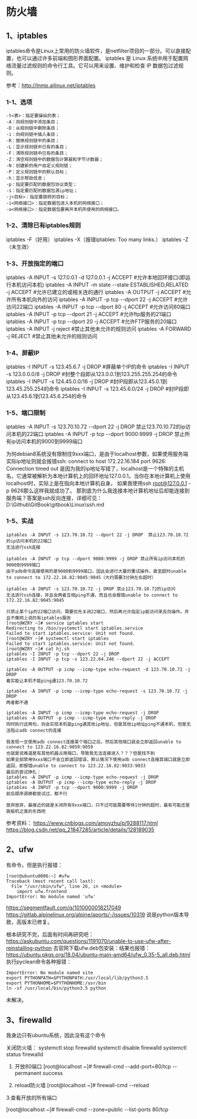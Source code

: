 # 防火墙

## 1、iptables
iptables命令是Linux上常用的防火墙软件，是netfilter项目的一部分。可以直接配置，也可以通过许多前端和图形界面配置。
iptables 是 Linux 系统中用于配置网络流量过滤规则的命令行工具。它可以用来设置、维护和检查 IP 数据包过滤规则。

参考：http://lnmp.ailinux.net/iptables

### 1-1、选项
```
-t<表>：指定要操纵的表；
-A：向规则链中添加条目；
-D：从规则链中删除条目；
-i：向规则链中插入条目；
-R：替换规则链中的条目；
-L：显示规则链中已有的条目；
-F：清除规则链中已有的条目；
-Z：清空规则链中的数据包计算器和字节计数器；
-N：创建新的用户自定义规则链；
-P：定义规则链中的默认目标；
-h：显示帮助信息；
-p：指定要匹配的数据包协议类型；
-s：指定要匹配的数据包源ip地址；
-j<目标>：指定要跳转的目标；
-i<网络接口>：指定数据包进入本机的网络接口；
-o<网络接口>：指定数据包要离开本机所使用的网络接口。
```

### 1-2、清除已有iptables规则
iptables -F（好用）
iptables -X（报错iptables: Too many links.）
iptables -Z（未生效）

### 1-3、开放指定的端口
iptables -A INPUT -s 127.0.0.1 -d 127.0.0.1 -j ACCEPT               #允许本地回环接口(即运行本机访问本机)
iptables -A INPUT -m state --state ESTABLISHED,RELATED -j ACCEPT    #允许已建立的或相关连的通行
iptables -A OUTPUT -j ACCEPT         #允许所有本机向外的访问
iptables -A INPUT -p tcp --dport 22 -j ACCEPT    #允许访问22端口
iptables -A INPUT -p tcp --dport 80 -j ACCEPT    #允许访问80端口
iptables -A INPUT -p tcp --dport 21 -j ACCEPT    #允许ftp服务的21端口
iptables -A INPUT -p tcp --dport 20 -j ACCEPT    #允许FTP服务的20端口
iptables -A INPUT -j reject       #禁止其他未允许的规则访问
iptables -A FORWARD -j REJECT     #禁止其他未允许的规则访问

### 1-4、屏蔽IP
iptables -I INPUT -s 123.45.6.7 -j DROP       #屏蔽单个IP的命令
iptables -I INPUT -s 123.0.0.0/8 -j DROP      #封整个段即从123.0.0.1到123.255.255.254的命令
iptables -I INPUT -s 124.45.0.0/16 -j DROP    #封IP段即从123.45.0.1到123.45.255.254的命令
iptables -I INPUT -s 123.45.6.0/24 -j DROP    #封IP段即从123.45.6.1到123.45.6.254的命令

### 1-5、端口限制
iptables -A INPUT -s 123.70.10.72 --dport 22 -j DROP    禁止123.70.10.72的ip访问本机的22端口
iptables -A INPUT -p tcp --dport 9000:9999 -j DROP      禁止所有ip访问本机的9000到9999端口

为何debian8系统没有限制住9xxx端口，是由于localhost参数，如果使用服务端实际ip地址则就会报错ssh: connect to host 172.22.16.184 port 9626: Connection timed out
是因为我的ip地址写错了，localhost是一个特殊的主机名，它通常被解析为本地计算机上的回环地址127.0.0.1。当你在本地计算机上使用localhost时，实际上是在指向本地计算机自身。
如果我使用ssh root@127.0.0.1 -p 9626那么这样我就成功了。
那到底为什么我连接本地计算机地址后却能连接到服务端？答案是ssh反向连接，详细可见：D:\Github\GitBook\gitbook\Linux\ssh.md

### 1-5、实战
```
iptables -A INPUT -s 123.70.10.72 --dport 22 -j DROP  禁止123.70.10.72的ip访问本机的22端口
无法进行ssh连接

iptables -A INPUT -p tcp --dport 9000:9999 -j DROP 禁止所有ip访问本机的9000到9999端口
由于adb命令连接使用的是9000到9999端口，因此会进行大量的重试操作，直至超时unable to connect to 172.22.16.82:9045:9045（大约需要3分钟左右超时）

iptables -A INPUT -s 123.70.10.72 -j DROP 禁止123.70.10.72的ip访问
无法进行ssh连接，并且会两者互相ping不通，而且也会报错unable to connect to 172.22.16.82:9045:9045

只禁止某个ip的22端口访问，需要优先关闭22端口，然后再允许指定ip能访问来反向操作。并且不像网上说的有iptables服务
[root@WZRY ~]# service iptables start
Redirecting to /bin/systemctl start iptables.service
Failed to start iptables.service: Unit not found.
[root@WZRY ~]# systemctl start iptables
Failed to start iptables.service: Unit not found.
[root@WZRY ~]# cat hj.sh
iptables -I INPUT -p tcp --dport 22 -j DROP
iptables -I INPUT -p tcp -s 123.22.64.246 --dport 22 -j ACCEPT

iptables -A OUTPUT -p icmp --icmp-type echo-request -d 123.70.10.72 -j DROP
着实能让本机不能ping通123.70.10.72

iptables -A INPUT -p icmp --icmp-type echo-request -s 123.70.10.72 -j DROP
两者都不通

iptables -A INPUT -p icmp --icmp-type echo-request -j DROP
iptables -A OUTPUT -p icmp --icmp-type echo-reply -j DROP
同时执行这两句，则会实现本机能ping通其他ip地址，但是其他ip地址ping不通本机，但是无法阻止adb connect的连接

我发现一旦使用adb connect连接某个端口之后，然后其他端口就会立即返回unable to connect to 123.22.16.82:9059:9059
也就是说难道是有其他机器占用端口，导致我无法连接进入？？？但是找不到
如果全部禁用9xxx端口不会立即返回错误，默认情况下使用adb connect连接其端口就是立即返回，即报错unable to connect to 123.22.16.82:9033:9033
最后的尝试挣扎：
iptables -A INPUT -p icmp --icmp-type echo-request -j DROP
iptables -A OUTPUT -p icmp --icmp-type echo-reply -j DROP
iptables -A INPUT -p tcp --dport 9000:9999 -j DROP
前后顺序调换都尝试过，都不行

放弃放弃，最接近的就是关闭所有9xxx端口，只不过可能需要等待1分钟的超时，最有可能还是跳板机之类的东西吧
```

参考资料：
https://www.cnblogs.com/amoyzhu/p/9288117.html
https://blog.csdn.net/qq_21847285/article/details/128189035

## 2、ufw
有命令，但是执行报错：
```
[root@ubuntu0006:~] #ufw
Traceback (most recent call last):
  File "/usr/sbin/ufw", line 26, in <module>
    import ufw.frontend
ImportError: No module named 'ufw'
```
https://segmentfault.com/q/1010000018217049
https://gitlab.alpinelinux.org/alpine/aports/-/issues/10319
说是python版本导致，高版本已修复。

根本研究不完，后面有时间再研究吧：https://askubuntu.com/questions/1191070/unable-to-use-ufw-after-reinstalling-python
去官网下载ufw.deb包安装：结果也报错：https://ubuntu.pkgs.org/18.04/ubuntu-main-amd64/ufw_0.35-5_all.deb.html
执行pyclean命令各种报错：
```
ImportError: No module named site
export PYTHONPATH=$PYTHONPATH:/usr/local/lib/python3.5
export PYTHONHOME=$PYTHONHOME:/usr/bin
ln -sf /usr/local/bin/python3.5 python
```
未解决。

## 3、firewalld
我身边只有ubuntu系统，因此没有这个命令

关闭防火墙：
systemctl stop firewalld
systemctl disable firewalld
systemctl status firewalld

1. 开放80端口
[root@localhost ~]# firewall-cmd --add-port=80/tcp --permanent
success

2. reload防火墙
[root@localhost ~]# firewall-cmd --reload

3.查看开放的所有端口

[root@localhost ~]# firewall-cmd --zone=public --list-ports 80/tcp

